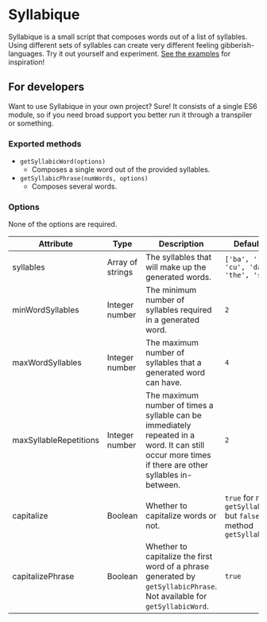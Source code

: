 # Syllabique
Syllabique is a small script that composes words out of a list of syllables. Using different sets of syllables can create very different feeling gibberish-languages. Try it out yourself and experiment. [See the examples](https://codepen.io/chromawoods/project/editor/AjVzwK) for inspiration!

## For developers
Want to use Syllabique in your own project? Sure! It consists of a single ES6 module, so if you need broad support you better run it through a transpiler or something.

### Exported methods
* `getSyllabicWord(options)`
  * Composes a single word out of the provided syllables.
* `getSyllabicPhrase(numWords, options)`
  * Composes several words.

### Options
None of the options are required.

Attribute | Type | Description | Default value
--- | --- | --- | ---
syllables | Array of strings | The syllables that will make up the generated words. | `['ba', 'ra', 'cu', 'da', 'in', 'the', 'sea']`
minWordSyllables | Integer number | The minimum number of syllables required in a generated word. | `2`
maxWordSyllables | Integer number | The maximum number of syllables that a generated word can have. | `4`
maxSyllableRepetitions | Integer number | The maximum number of times a syllable can be immediately repeated in a word. It can still occur more times if there are other syllables in-between. | `2`
capitalize | Boolean | Whether to capitalize words or not. | `true` for method `getSyllabicWord` but `false` for method `getSyllabicPhrase`
capitalizePhrase | Boolean | Whether to capitalize the first word of a phrase generated by `getSyllabicPhrase`. Not available for `getSyllabicWord`. | `true`
